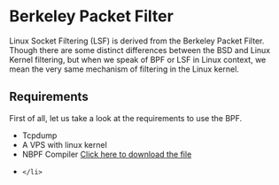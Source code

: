 <h1>Berkeley Packet Filter</h1>
<p>Linux Socket Filtering (LSF) is derived from the Berkeley Packet Filter. Though there are some distinct differences between the BSD and Linux Kernel filtering, but when we speak of BPF or LSF in Linux context, we mean the very same mechanism of filtering in the Linux kernel.<p>

<h2>Requirements</h2>
<p>First of all, let us take a look at the requirements to use the BPF.</p>
<ul>
    <li>
        Tcpdump
    </li>
    <li>
        A VPS with linux kernel
    </li>
    <li>
        NBPF Compiler <a href="/requirements/nbpf_compile.c">Click here to download the file</a>
    </li>
    <li>
        
    </li>
</ul>